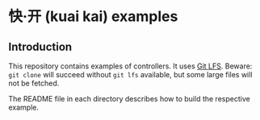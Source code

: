 # 快·开 (kuai kai) examples

## Introduction

This repository contains examples of controllers. It uses [Git LFS](
https://git-lfs.github.com/). Beware: `git clone` will succeed without `git lfs`
available, but some large files will not be fetched.

The README file in each directory describes how to build the respective example.
